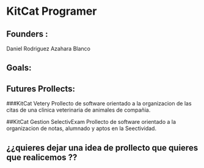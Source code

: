 # KitCat Programer
## Founders :
Daniel Rodriguez
Azahara Blanco

## Goals:


## Futures Prollects:

###KitCat Vetery
Prollecto de software orientado a la organizacion de las citas de una clinica veterinaria de animales de compañia.

##KitCat Gestion SelectivExam
Prollecto de software orientado a la organizacion de notas, alumnado y aptos en la Seectividad.

## ¿¿quieres dejar una idea de prollecto que quieres que realicemos ?? 

